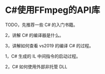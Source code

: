 # C#使用FFmpeg的API库

<div id="meta-description---"></div>

TODO，先推荐一些 C# 的入门书籍。



2，讲解 C# 的编译器是什么。



3，讲解如何查看 vs2019 的编译 C# 的过程。







1，C# 生成的 IL 中间指令的启动过程。





2，C# 如何使用外部非托管 DLL





